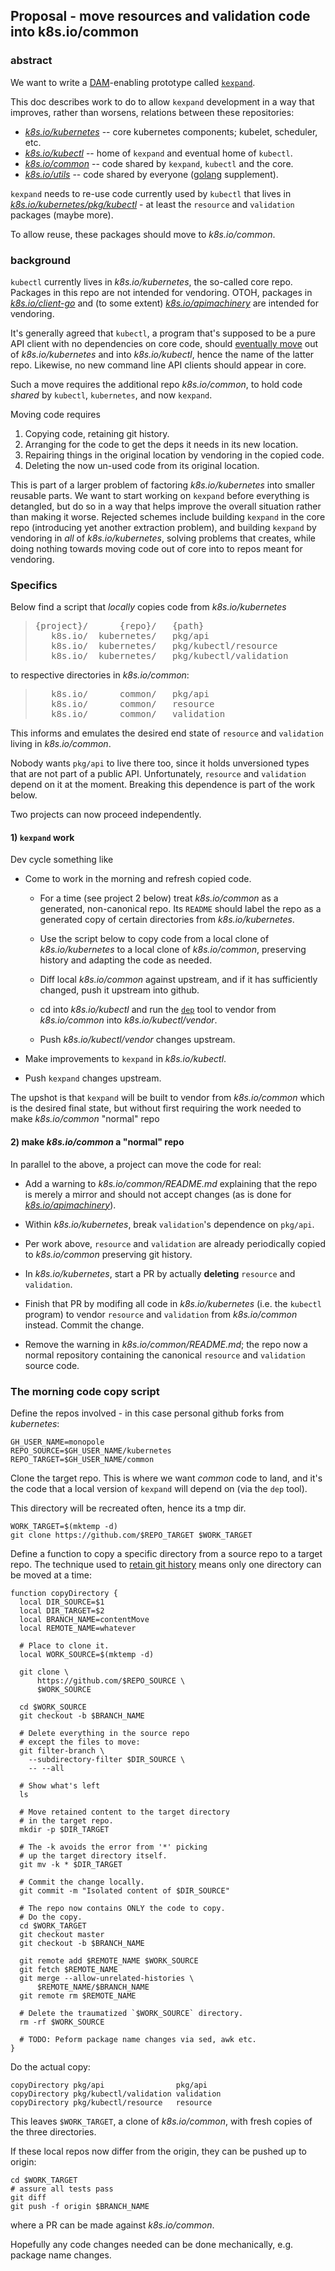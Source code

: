 ## Proposal - move resources and validation code into k8s.io/common

### abstract

[DAM]: https://goo.gl/T66ZcD

We want to write a [DAM]-enabling prototype called
[`kexpand`].

This doc describes work to do to allow `kexpand`
development in a way that improves, rather than
worsens, relations between these repositories:

* [_k8s.io/kubernetes_] -- core kubernetes components;
  kubelet, scheduler, etc.
* [_k8s.io/kubectl_] -- home of `kexpand`
  and eventual home of `kubectl`.
* [_k8s.io/common_] -- code shared by `kexpand`,
  `kubectl` and the core.
* [_k8s.io/utils_] -- code shared by everyone ([golang] supplement).

[`kexpand`]: https://github.com/kubernetes/kubectl/tree/master/cmd/kexpand

[_k8s.io/kubernetes_]: https://github.com/kubernetes/kubernetes
[_k8s.io/kubectl_]: https://github.com/kubernetes/kubectl
[_k8s.io/common_]: https://github.com/kubernetes/common
[_k8s.io/utils_]: https://github.com/kubernetes/utils
[_k8s.io/apimachinery_]: https://github.com/kubernetes/apimachinery
[_k8s.io/client-go_]: https://github.com/kubernetes/client-go
[golang]: https://golang.org/pkg/
[_k8s.io/kubernetes/pkg/kubectl_]: https://github.com/kubernetes/kubernetes/tree/master/pkg/kubectl

`kexpand` needs to re-use code currently used by
`kubectl` that lives in
[_k8s.io/kubernetes/pkg/kubectl_] - at least the
`resource` and `validation` packages (maybe more).

To allow reuse, these packages should move to
_k8s.io/common_.

[50475]: https://github.com/kubernetes/kubernetes/issues/50475
[598]: https://github.com/kubernetes/community/pull/598

### background


`kubectl` currently lives in _k8s.io/kubernetes_,
the so-called core repo.  Packages in this repo
are not intended for vendoring.  OTOH, packages in
[_k8s.io/client-go_] and (to some extent)
[_k8s.io/apimachinery_] are intended for
vendoring.

It's generally agreed that `kubectl`, a program
that's supposed to be a pure API client with no
dependencies on core code, should [eventually
move][598] out of _k8s.io/kubernetes_ and into
_k8s.io/kubectl_, hence the name of the latter
repo.  Likewise, no new command line API clients
should appear in core.

Such a move requires the additional repo
_k8s.io/common_, to hold code _shared_ by
`kubectl`, `kubernetes`, and now `kexpand`.

Moving code requires

1. Copying code, retaining git history.
1. Arranging for the code to get the
   deps it needs in its new location.
1. Repairing things in the original location
   by vendoring in the copied code.
1. Deleting the now un-used code from
   its original location.

This is part of a larger problem of factoring
_k8s.io/kubernetes_ into smaller reusable parts.
We want to start working on `kexpand` before
everything is detangled, but do so in a way that
helps improve the overall situation rather than
making it worse.  Rejected schemes include
building `kexpand` in the core repo (introducing
yet another extraction problem), and building
`kexpand` by vendoring in _all_ of
_k8s.io/kubernetes_, solving problems that
creates, while doing nothing towards moving code
out of core into to repos meant for vendoring.

### Specifics

Below find a script that _locally_ copies code from
_k8s.io/kubernetes_
<blockquote>
<pre>
{project}/      {repo}/   {path}
   k8s.io/  kubernetes/   pkg/api
   k8s.io/  kubernetes/   pkg/kubectl/resource
   k8s.io/  kubernetes/   pkg/kubectl/validation
</pre>
</blockquote>

to respective directories in _k8s.io/common_:

<blockquote>
<pre>
   k8s.io/      common/   pkg/api
   k8s.io/      common/   resource
   k8s.io/      common/   validation
</pre>
</blockquote>

This informs and emulates the desired end state of
`resource` and `validation` living in
_k8s.io/common_.

Nobody wants `pkg/api` to live there too, since it
holds unversioned types that are not part of a
public API.  Unfortunately, `resource` and
`validation` depend on it at the moment.  Breaking
this dependence is part of the work below.

Two projects can now proceed independently.

#### 1) `kexpand` work

Dev cycle something like

 * Come to work in the morning and refresh copied code.

   * For a time (see project 2 below) treat
     _k8s.io/common_ as a generated, non-canonical
     repo.  Its `README` should label the repo as
     a generated copy of certain directories from
     _k8s.io/kubernetes_.

   * Use the script below to copy code from a local
     clone of _k8s.io/kubernetes_ to a local clone
     of _k8s.io/common_, preserving history and
     adapting the code as needed.

   * Diff local _k8s.io/common_ against upstream,
     and if it has sufficiently changed, push it
     upstream into github.

   * cd into _k8s.io/kubectl_ and run
     the [`dep`] tool to vendor from
     _k8s.io/common_ into _k8s.io/kubectl/vendor_.

   * Push _k8s.io/kubectl/vendor_ changes upstream.

 * Make improvements to `kexpand` in
   _k8s.io/kubectl_.

 * Push `kexpand` changes upstream.

[`dep`]: https://github.com/golang/dep

The upshot is that `kexpand` will be built to
vendor from _k8s.io/common_ which is the desired
final state, but without first requiring the work
needed to make _k8s.io/common_ "normal" repo

#### 2) make _k8s.io/common_ a "normal" repo

In parallel to the above, a project can move the
code for real:

 * Add a warning to _k8s.io/common/README.md_
   explaining that the repo is merely a mirror and
   should not accept changes (as is done for
   [_k8s.io/apimachinery_]).

 * Within _k8s.io/kubernetes_, break `validation`'s
   dependence on `pkg/api`.

 * Per work above, `resource` and `validation`
   are already periodically copied to
   _k8s.io/common_ preserving git history.

 * In _k8s.io/kubernetes_, start a PR by
   actually __deleting__
   `resource` and `validation`.

 * Finish that PR by modifing all code in
   _k8s.io/kubernetes_ (i.e. the `kubectl`
   program) to vendor `resource` and `validation`
   from _k8s.io/common_ instead.  Commit the
   change.

 * Remove the warning in
   _k8s.io/common/README.md_; the repo now a
   normal repository containing the canonical
   `resource` and `validation` source code.


### The morning code copy script

Define the repos involved - in this case personal
github forks from _kubernetes_:

```
GH_USER_NAME=monopole
REPO_SOURCE=$GH_USER_NAME/kubernetes
REPO_TARGET=$GH_USER_NAME/common
```

Clone the target repo.  This is where we want
_common_ code to land, and it's the code that a
local version of `kexpand` will depend on (via
the `dep` tool).

This directory will be recreated often, hence its a tmp dir.
```
WORK_TARGET=$(mktemp -d)
git clone https://github.com/$REPO_TARGET $WORK_TARGET
```

[gbayer]: http://gbayer.com/development/moving-files-from-one-git-repository-to-another-preserving-history

Define a function to copy a specific directory from
a source repo to a target repo.  The technique used
to [retain git history][gbayer] means only one
directory can be moved at a time:
```
function copyDirectory {
  local DIR_SOURCE=$1
  local DIR_TARGET=$2
  local BRANCH_NAME=contentMove
  local REMOTE_NAME=whatever

  # Place to clone it.
  local WORK_SOURCE=$(mktemp -d)

  git clone \
      https://github.com/$REPO_SOURCE \
      $WORK_SOURCE

  cd $WORK_SOURCE
  git checkout -b $BRANCH_NAME

  # Delete everything in the source repo
  # except the files to move:
  git filter-branch \
    --subdirectory-filter $DIR_SOURCE \
    -- --all

  # Show what's left
  ls

  # Move retained content to the target directory
  # in the target repo.
  mkdir -p $DIR_TARGET

  # The -k avoids the error from '*' picking
  # up the target directory itself.
  git mv -k * $DIR_TARGET

  # Commit the change locally.
  git commit -m "Isolated content of $DIR_SOURCE"

  # The repo now contains ONLY the code to copy.
  # Do the copy.
  cd $WORK_TARGET
  git checkout master
  git checkout -b $BRANCH_NAME

  git remote add $REMOTE_NAME $WORK_SOURCE
  git fetch $REMOTE_NAME
  git merge --allow-unrelated-histories \
      $REMOTE_NAME/$BRANCH_NAME
  git remote rm $REMOTE_NAME

  # Delete the traumatized `$WORK_SOURCE` directory.
  rm -rf $WORK_SOURCE

  # TODO: Peform package name changes via sed, awk etc.
}
```

Do the actual copy:

```
copyDirectory pkg/api                pkg/api
copyDirectory pkg/kubectl/validation validation
copyDirectory pkg/kubectl/resource   resource
```

This leaves `$WORK_TARGET`, a clone of _k8s.io/common_,
with fresh copies of the three directories.

If these local repos now differ from the origin, they
can be pushed up to origin:

```
cd $WORK_TARGET
# assure all tests pass
git diff
git push -f origin $BRANCH_NAME
```

where a PR can be made against _k8s.io/common_.

Hopefully any code changes needed can be done
mechanically, e.g. package name changes.
